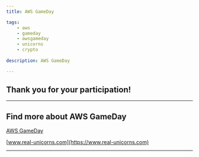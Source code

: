 ```yaml
---
title: AWS GameDay

tags:
    - aws
    - gameday
    - awsgameday
    - unicorns
    - crypto
    
description: AWS GameDay

---
```


## Thank you for your participation! 

---

## Find more about AWS GameDay

[AWS GameDay](https://aws.amazon.com/gameday/)

[www.real-unicorns.com](https://www.real-unicorns.com)

---

